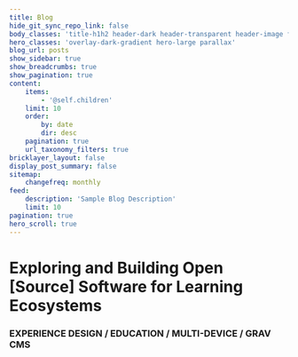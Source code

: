 ```yaml
---
title: Blog
hide_git_sync_repo_link: false
body_classes: 'title-h1h2 header-dark header-transparent header-image fullwidth'
hero_classes: 'overlay-dark-gradient hero-large parallax'
blog_url: posts
show_sidebar: true
show_breadcrumbs: true
show_pagination: true
content:
    items:
        - '@self.children'
    limit: 10
    order:
        by: date
        dir: desc
    pagination: true
    url_taxonomy_filters: true
bricklayer_layout: false
display_post_summary: false
sitemap:
    changefreq: monthly
feed:
    description: 'Sample Blog Description'
    limit: 10
pagination: true
hero_scroll: true
---
```


# **Exploring and Building Open [Source] Software for Learning Ecosystems**
### EXPERIENCE DESIGN / EDUCATION / MULTI-DEVICE / GRAV CMS
